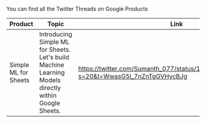 You can find all the Twitter Threads on Google Products




|   Product         | Topic | Link | Engagement |
| ------------- | ------------- |------------- | ------------- |
| Simple ML for Sheets    |Introducing Simple ML for Sheets. Let's build Machine Learning Models directly within Google Sheets.|https://twitter.com/Sumanth_077/status/1613083118235422721?s=20&t=WwasG5l_7nZnTgGVHycBJg|
